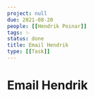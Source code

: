```yaml
---
project: null
due: 2021-08-20
people: [[Hendrik Poinar]]
tags: ✨
status: done
title: Email Hendrik
type: [[Task]]
---
```


# Email Hendrik